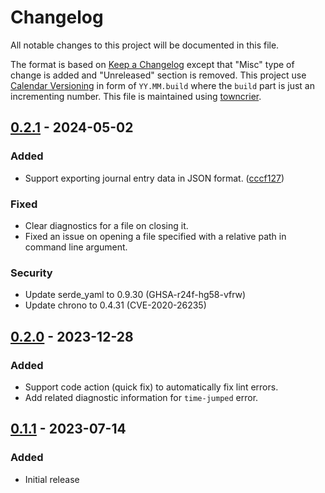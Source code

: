 <!-- markdownlint-disable no-duplicate-heading -->

# Changelog

All notable changes to this project will be documented in this file.

The format is based on [Keep a Changelog](https://keepachangelog.com/en/1.1.0/)
except that "Misc" type of change is added and "Unreleased" section is removed.
This project use [Calendar Versioning](https://calver.org/) in form of
`YY.MM.build` where the `build` part is just an incrementing number. This file
is maintained using [towncrier](https://towncrier.readthedocs.io/).

<!-- towncrier release notes start -->

## [0.2.1](https://github.com/sgryjp/journalint/tree/0.2.1) - 2024-05-02

### Added

- Support exporting journal entry data in JSON format.
  ([cccf127](https://github.com/sgryjp/journalint/commit/cccf127d465f4bfa3880914c97592364496be598))

### Fixed

- Clear diagnostics for a file on closing it.
- Fixed an issue on opening a file specified with a relative path in command
  line argument.

### Security

- Update serde_yaml to 0.9.30 (GHSA-r24f-hg58-vfrw)
- Update chrono to 0.4.31 (CVE-2020-26235)

## [0.2.0](https://github.com/sgryjp/journalint/tree/0.2.0) - 2023-12-28

### Added

- Support code action (quick fix) to automatically fix lint errors.
- Add related diagnostic information for `time-jumped` error.

## [0.1.1](https://github.com/sgryjp/journalint/tree/0.1.1) - 2023-07-14

### Added

- Initial release
